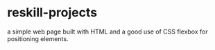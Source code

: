 # reskill-projects
a simple web page built with  HTML and a good use of CSS flexbox for positioning elements.
